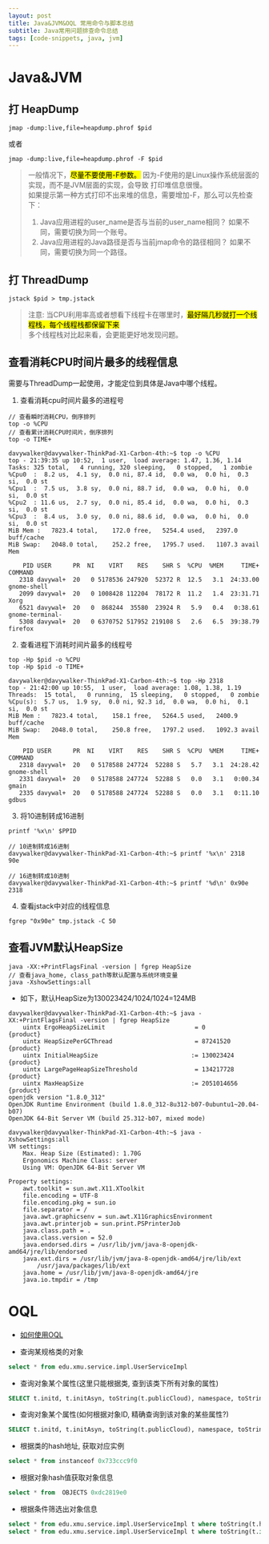 ```yaml
---
layout: post
title: Java&JVM&OQL 常用命令与脚本总结
subtitle: Java常用问题排查命令总结
tags: [code-snippets, java, jvm]
---
```


# Java&JVM
## 打 HeapDump

```shell
jmap -dump:live,file=heapdump.phrof $pid
```

或者
```shell
jmap -dump:live,file=heapdump.phrof -F $pid
```

> 一般情况下，<mark>尽量不要使用-F参数。</mark> 因为-F使用的是Linux操作系统层面的实现，而不是JVM层面的实现，会导致 打印堆信息很慢。<br/>
> 如果提示第一种方式打印不出来堆的信息，需要增加-F，那么可以先检查下：
> 1. Java应用进程的user_name是否与当前的user_name相同？ 如果不同，需要切换为同一个账号。
> 2. Java应用进程的Java路径是否与当前jmap命令的路径相同？ 如果不同，需要切换为同一个路径。


## 打 ThreadDump

```shell
jstack $pid > tmp.jstack
```

> 注意: 当CPU利用率高或者想看下线程卡在哪里时，<mark>最好隔几秒就打一个线程栈，每个线程栈都保留下来</mark> <br/>
> 多个线程栈对比起来看，会更能更好地发现问题。


## 查看消耗CPU时间片最多的线程信息
需要与ThreadDump一起使用，才能定位到具体是Java中哪个线程。

1. 查看消耗cpu时间片最多的进程号
```shell
// 查看瞬时消耗CPU，倒序排列
top -o %CPU
// 查看累计消耗CPU时间片，倒序排列
top -o TIME+
```

```shell
davywalker@davywalker-ThinkPad-X1-Carbon-4th:~$ top -o %CPU
top - 21:39:35 up 10:52,  1 user,  load average: 1.47, 1.36, 1.14
Tasks: 325 total,   4 running, 320 sleeping,   0 stopped,   1 zombie
%Cpu0  :  8.2 us,  4.1 sy,  0.0 ni, 87.4 id,  0.0 wa,  0.0 hi,  0.3 si,  0.0 st
%Cpu1  :  7.5 us,  3.8 sy,  0.0 ni, 88.7 id,  0.0 wa,  0.0 hi,  0.0 si,  0.0 st
%Cpu2  : 11.6 us,  2.7 sy,  0.0 ni, 85.4 id,  0.0 wa,  0.0 hi,  0.3 si,  0.0 st
%Cpu3  :  8.4 us,  3.0 sy,  0.0 ni, 88.6 id,  0.0 wa,  0.0 hi,  0.0 si,  0.0 st
MiB Mem :   7823.4 total,    172.0 free,   5254.4 used,   2397.0 buff/cache
MiB Swap:   2048.0 total,    252.2 free,   1795.7 used.   1107.3 avail Mem 

    PID USER      PR  NI    VIRT    RES    SHR S  %CPU  %MEM     TIME+ COMMAND                                      
   2318 davywal+  20   0 5178536 247920  52372 R  12.5   3.1  24:33.00 gnome-shell                                  
   2099 davywal+  20   0 1008428 112204  78172 R  11.2   1.4  23:31.71 Xorg                                         
   6521 davywal+  20   0  868244  35580  23924 R   5.9   0.4   0:38.61 gnome-terminal-                              
   5308 davywal+  20   0 6370752 517952 219108 S   2.6   6.5  39:38.79 firefox                                      
```

2. 查看进程下消耗时间片最多的线程号

```shell
top -Hp $pid -o %CPU
top -Hp $pid -o TIME+
```

```shell
davywalker@davywalker-ThinkPad-X1-Carbon-4th:~$ top -Hp 2318
top - 21:42:00 up 10:55,  1 user,  load average: 1.08, 1.38, 1.19
Threads:  15 total,   0 running,  15 sleeping,   0 stopped,   0 zombie
%Cpu(s):  5.7 us,  1.9 sy,  0.0 ni, 92.3 id,  0.0 wa,  0.0 hi,  0.1 si,  0.0 st
MiB Mem :   7823.4 total,    158.1 free,   5264.5 used,   2400.9 buff/cache
MiB Swap:   2048.0 total,    250.8 free,   1797.2 used.   1092.3 avail Mem 

    PID USER      PR  NI    VIRT    RES    SHR S  %CPU  %MEM     TIME+ COMMAND                                      
   2318 davywal+  20   0 5178588 247724  52288 S   5.7   3.1  24:28.42 gnome-shell                                  
   2331 davywal+  20   0 5178588 247724  52288 S   0.0   3.1   0:00.34 gmain                                        
   2335 davywal+  20   0 5178588 247724  52288 S   0.0   3.1   0:11.10 gdbus                                        
```

3. 将10进制转成16进制
```shell
printf '%x\n' $PPID
```

```shell
// 10进制转成16进制
davywalker@davywalker-ThinkPad-X1-Carbon-4th:~$ printf '%x\n' 2318
90e

// 16进制转成10进制
davywalker@davywalker-ThinkPad-X1-Carbon-4th:~$ printf '%d\n' 0x90e
2318
```

4. 查看jstack中对应的线程信息

```shell
fgrep "0x90e" tmp.jstack -C 50
```

## 查看JVM默认HeapSize

```shell
java -XX:+PrintFlagsFinal -version | fgrep HeapSize
// 查看java_home, class_path等默认配置与系统环境变量
java -XshowSettings:all
```

- 如下，默认HeapSize为130023424/1024/1024=124MB
```shell
davywalker@davywalker-ThinkPad-X1-Carbon-4th:~$ java -XX:+PrintFlagsFinal -version | fgrep HeapSize
    uintx ErgoHeapSizeLimit                         = 0                                   {product}
    uintx HeapSizePerGCThread                       = 87241520                            {product}
    uintx InitialHeapSize                          := 130023424                           {product}
    uintx LargePageHeapSizeThreshold                = 134217728                           {product}
    uintx MaxHeapSize                              := 2051014656                          {product}
openjdk version "1.8.0_312"
OpenJDK Runtime Environment (build 1.8.0_312-8u312-b07-0ubuntu1~20.04-b07)
OpenJDK 64-Bit Server VM (build 25.312-b07, mixed mode)
```
```shell
davywalker@davywalker-ThinkPad-X1-Carbon-4th:~$ java -XshowSettings:all
VM settings:
    Max. Heap Size (Estimated): 1.70G
    Ergonomics Machine Class: server
    Using VM: OpenJDK 64-Bit Server VM

Property settings:
    awt.toolkit = sun.awt.X11.XToolkit
    file.encoding = UTF-8
    file.encoding.pkg = sun.io
    file.separator = /
    java.awt.graphicsenv = sun.awt.X11GraphicsEnvironment
    java.awt.printerjob = sun.print.PSPrinterJob
    java.class.path = .
    java.class.version = 52.0
    java.endorsed.dirs = /usr/lib/jvm/java-8-openjdk-amd64/jre/lib/endorsed
    java.ext.dirs = /usr/lib/jvm/java-8-openjdk-amd64/jre/lib/ext
        /usr/java/packages/lib/ext
    java.home = /usr/lib/jvm/java-8-openjdk-amd64/jre
    java.io.tmpdir = /tmp
```


# OQL
- [如何使用OQL](https://wiki.eclipse.org/MemoryAnalyzer/OQL)

-  查询某规格类的对象
```sql
select * from edu.xmu.service.impl.UserServiceImpl
```

- 查询对象某个属性(这里只能根据类, 查到该类下所有对象的属性)
```sql
SELECT t.initd, t.initAsyn, toString(t.publicCloud), namespace, toString(t.regionId), toString(t.useNuwa), toString(t.nuwaConfigDns), toString(t.nuwaCluster), toString(t.rootPath) FROM edu.xmu.service.impl.UserServiceImpl t
```

- 查询对象某个属性(如何根据对象ID, 精确查询到该对象的某些属性?)
```sql
SELECT t.initd, t.initAsyn, toString(t.publicCloud), namespace, toString(t.regionId), toString(t.useNuwa), toString(t.nuwaConfigDns), toString(t.nuwaCluster), toString(t.rootPath) FROM OBJECTS 0x7480633e0 t
```

- 根据类的hash地址, 获取对应实例
```sql
select * from instanceof 0x733ccc9f0
```

- 根据对象hash值获取对象信息
```sql
select * from  OBJECTS 0xdc2819e0
```

- 根据条件筛选出对象信息
```sql
select * from edu.xmu.service.impl.UserServiceImpl t where toString(t.hostType)="ddh.ebmec3metest"
select * from edu.xmu.service.impl.UserServiceImpl t where toString(t.id)="28745-27"
```


